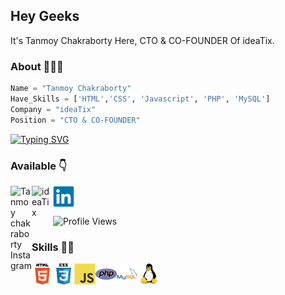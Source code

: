 ## Hey Geeks
It's Tanmoy Chakraborty Here, CTO & CO-FOUNDER Of ideaTix.

### About 🙋🏻‍♂️
```python
Name = "Tanmoy Chakraborty"
Have_Skills = ['HTML','CSS', 'Javascript', 'PHP', 'MySQL']
Company = "ideaTix"
Position = "CTO & CO-FOUNDER"
```

[![Typing SVG](https://readme-typing-svg.herokuapp.com/?font=Ubuntu&color=%2336BCF7&vCenter=true&height=35&lines=:%20Web%20Developer;%20CO-FOUNDER%20Of%20ideaTix)](https://git.io/typing-svg)

### Available 👇
<p>
  <a href="https://www.instagram.com/_.t4nmoy">
    <img align="left" alt="Tanmoy chakraborty Instagram" width="34px" src="https://raw.githubusercontent.com/gauravghongde/social-icons/master/SVG/Color/Instagram.svg" />
  </a>
  
  <a href="https://ideatix.in">
    <img align="left" alt="ideaTix" width="34px" src="https://ideatix.in/assets/images/general/favicon.png" />
  </a>
  <a href="https://www.linkedin.com/in/tanmoy-chakraborty-11655328b/">
    <img align="left" alt="Tanmoy chakraborty LinkedIn" width="34px" src="https://raw.githubusercontent.com/devicons/devicon/master/icons/linkedin/linkedin-original.svg" />
  </a>
  
</p>
</br>
</br>


![Profile Views](https://hits.seeyoufarm.com/api/count/incr/badge.svg?url=https://github.com/54ndeepV3rma/&title=Profile%20Views)




### Skills 👨‍💻

<img align="left" alt="HTML" width="34px" src="https://raw.githubusercontent.com/devicons/devicon/master/icons/html5/html5-original-wordmark.svg" />
<img align="left" alt="CSS" width="34px" src="https://raw.githubusercontent.com/devicons/devicon/master/icons/css3/css3-original-wordmark.svg" />
<img align="left" alt="JavaScript" width="34px" src="https://raw.githubusercontent.com/devicons/devicon/master/icons/javascript/javascript-original.svg" />
<img align="left" alt="PHP" width="34px" src="https://raw.githubusercontent.com/devicons/devicon/master/icons/php/php-original.svg" />
<img align="left" alt="MySQL" width="34px" src="https://raw.githubusercontent.com/devicons/devicon/master/icons/mysql/mysql-original-wordmark.svg" />
<img align="left" alt="Linux" width="34px" src="https://raw.githubusercontent.com/devicons/devicon/master/icons/linux/linux-original.svg" />
</br>
</br>





